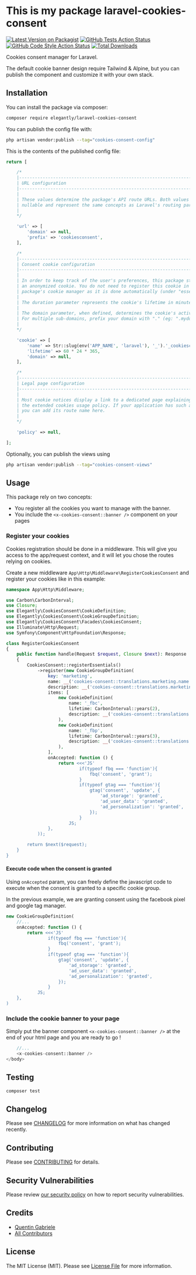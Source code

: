 # This is my package laravel-cookies-consent

[![Latest Version on Packagist](https://img.shields.io/packagist/v/elegantly/laravel-cookies-consent.svg?style=flat-square)](https://packagist.org/packages/elegantly/laravel-cookies-consent)
[![GitHub Tests Action Status](https://img.shields.io/github/actions/workflow/status/elegantengineeringtech/laravel-cookies-consent/run-tests.yml?branch=main&label=tests&style=flat-square)](https://github.com/elegantengineeringtech/laravel-cookies-consent/actions?query=workflow%3Arun-tests+branch%3Amain)
[![GitHub Code Style Action Status](https://img.shields.io/github/actions/workflow/status/elegantengineeringtech/laravel-cookies-consent/fix-php-code-style-issues.yml?branch=main&label=code%20style&style=flat-square)](https://github.com/elegantengineeringtech/laravel-cookies-consent/actions?query=workflow%3A"Fix+PHP+code+style+issues"+branch%3Amain)
[![Total Downloads](https://img.shields.io/packagist/dt/elegantly/laravel-cookies-consent.svg?style=flat-square)](https://packagist.org/packages/elegantly/laravel-cookies-consent)

Cookies consent manager for Laravel.

The default cookie banner design require Tailwind & Alpine, but you can publish the component and customize it with your own stack.

## Installation

You can install the package via composer:

```bash
composer require elegantly/laravel-cookies-consent
```

You can publish the config file with:

```bash
php artisan vendor:publish --tag="cookies-consent-config"
```

This is the contents of the published config file:

```php
return [

    /*
    |--------------------------------------------------------------------------
    | URL configuration
    |--------------------------------------------------------------------------
    |
    | These values determine the package's API route URLs. Both values are
    | nullable and represent the same concepts as Laravel's routing parameters.
    |
    */

    'url' => [
        'domain' => null,
        'prefix' => 'cookiesconsent',
    ],

    /*
    |--------------------------------------------------------------------------
    | Consent cookie configuration
    |--------------------------------------------------------------------------
    |
    | In order to keep track of the user's preferences, this package stores
    | an anonymized cookie. You do not need to register this cookie in the
    | package's cookie manager as it is done automatically (under "essentials").
    |
    | The duration parameter represents the cookie's lifetime in minutes.
    |
    | The domain parameter, when defined, determines the cookie's activity domain.
    | For multiple sub-domains, prefix your domain with "." (eg: ".mydomain.com").
    |
    */

    'cookie' => [
        'name' => Str::slug(env('APP_NAME', 'laravel'), '_').'_cookiesconsent',
        'lifetime' => 60 * 24 * 365,
        'domain' => null,
    ],

    /*
    |--------------------------------------------------------------------------
    | Legal page configuration
    |--------------------------------------------------------------------------
    |
    | Most cookie notices display a link to a dedicated page explaining
    | the extended cookies usage policy. If your application has such a page
    | you can add its route name here.
    |
    */

    'policy' => null,

];
```

Optionally, you can publish the views using

```bash
php artisan vendor:publish --tag="cookies-consent-views"
```

## Usage

This package rely on two concepts:

-   You register all the cookies you want to manage with the banner.
-   You include the `<x-cookies-consent::banner />` component on your pages

### Register your cookies

Cookies registration should be done in a middleware. This will give you access to the app/request context, and it will let you chose the routes relying on cookies.

Create a new middleware `App\Http\Middleware\RegisterCookiesConsent` and register your cookies like in this example:

```php
namespace App\Http\Middleware;

use Carbon\CarbonInterval;
use Closure;
use Elegantly\CookiesConsent\CookieDefinition;
use Elegantly\CookiesConsent\CookieGroupDefinition;
use Elegantly\CookiesConsent\Facades\CookiesConsent;
use Illuminate\Http\Request;
use Symfony\Component\HttpFoundation\Response;

class RegisterCookiesConsent
{
    public function handle(Request $request, Closure $next): Response
    {
        CookiesConsent::registerEssentials()
            ->register(new CookieGroupDefinition(
                key: 'marketing',
                name: __('cookies-consent::translations.marketing.name'),
                description: __('cookies-consent::translations.marketing.description'),
                items: [
                    new CookieDefinition(
                        name: '_fbc',
                        lifetime: CarbonInterval::years(2),
                        description: __('cookies-consent::translations._fbc.description')
                    ),
                    new CookieDefinition(
                        name: '_fbp',
                        lifetime: CarbonInterval::years(3),
                        description: __('cookies-consent::translations._fbp.description')
                    ),
                ],
                onAccepted: function () {
                    return <<<'JS'
                            if(typeof fbq === 'function'){
                                fbq('consent', 'grant');
                            }
                            if(typeof gtag === 'function'){
                                gtag('consent', 'update', {
                                    'ad_storage': 'granted',
                                    'ad_user_data': 'granted',
                                    'ad_personalization': 'granted',
                                });
                            }
                        JS;
                },
            ));

        return $next($request);
    }
}
```

#### Execute code when the consent is granted

Using `onAccepted` param, you can freely define the javascript code to execute when the consent is granted to a specific cookie group.

In the previous example, we are granting consent using the facebook pixel and google tag manager.

```php
new CookieGroupDefinition(
    //...
    onAccepted: function () {
        return <<<'JS'
                if(typeof fbq === 'function'){
                    fbq('consent', 'grant');
                }
                if(typeof gtag === 'function'){
                    gtag('consent', 'update', {
                        'ad_storage': 'granted',
                        'ad_user_data': 'granted',
                        'ad_personalization': 'granted',
                    });
                }
            JS;
    },
)
```

### Include the cookie banner to your page

Simply put the banner component `<x-cookies-consent::banner />` at the end of your html page and you are ready to go !

```php
    //...
    <x-cookies-consent::banner />
</body>
```

## Testing

```bash
composer test
```

## Changelog

Please see [CHANGELOG](CHANGELOG.md) for more information on what has changed recently.

## Contributing

Please see [CONTRIBUTING](CONTRIBUTING.md) for details.

## Security Vulnerabilities

Please review [our security policy](../../security/policy) on how to report security vulnerabilities.

## Credits

-   [Quentin Gabriele](https://github.com/40128136+QuentinGab)
-   [All Contributors](../../contributors)

## License

The MIT License (MIT). Please see [License File](LICENSE.md) for more information.
